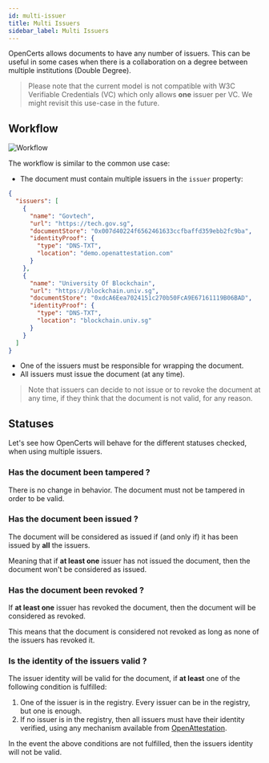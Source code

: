 ```yaml
---
id: multi-issuer
title: Multi Issuers
sidebar_label: Multi Issuers
---
```


OpenCerts allows documents to have any number of issuers. This can be useful in some cases when there is a collaboration on a degree between multiple institutions (Double Degree).

> Please note that the current model is not compatible with W3C Verifiable Credentials (VC) which only allows **one** issuer per VC. We might revisit this use-case in the future.

## Workflow

![Workflow](/img/docs/multi-issuer/workflow.png)

The workflow is similar to the common use case:

- The document must contain multiple issuers in the `issuer` property:

```json
{
  "issuers": [
    {
      "name": "Govtech",
      "url": "https://tech.gov.sg",
      "documentStore": "0x007d40224f6562461633ccfbaffd359ebb2fc9ba",
      "identityProof": {
        "type": "DNS-TXT",
        "location": "demo.openattestation.com"
      }
    },
    {
      "name": "University Of Blockchain",
      "url": "https://blockchain.univ.sg",
      "documentStore": "0xdcA6Eea7024151c270b50FcA9E67161119B06BAD",
      "identityProof": {
        "type": "DNS-TXT",
        "location": "blockchain.univ.sg"
      }
    }
  ]
}
```

- One of the issuers must be responsible for wrapping the document.
- All issuers must issue the document (at any time).

> Note that issuers can decide to not issue or to revoke the document at any time, if they think that the document is not valid, for any reason.

## Statuses

Let's see how OpenCerts will behave for the different statuses checked, when using multiple issuers.

### Has the document been tampered ?

There is no change in behavior. The document must not be tampered in order to be valid.

### Has the document been issued ?

The document will be considered as issued if (and only if) it has been issued by **all** the issuers.

Meaning that if **at least one** issuer has not issued the document, then the document won't be considered as issued.

### Has the document been revoked ?

If **at least one** issuer has revoked the document, then the document will be considered as revoked.

This means that the document is considered not revoked as long as none of the issuers has revoked it.

### Is the identity of the issuers valid ?

The issuer identity will be valid for the document, if **at least** one of the following condition is fulfilled:

1. One of the issuer is in the registry. Every issuer can be in the registry, but one is enough.
1. If no issuer is in the registry, then all issuers must have their identity verified, using any mechanism available from [OpenAttestation](https://www.openattestation.com/docs/verify-section/issuance-identity).

In the event the above conditions are not fulfilled, then the issuers identity will not be valid.
